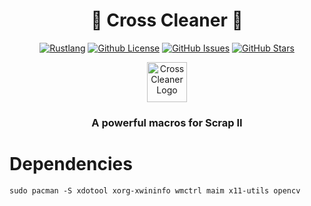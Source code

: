 <div align="center">
<h1>🌟 Cross Cleaner 🌟</h1>
  
[![Rustlang](https://img.shields.io/static/v1?label=Made%20with&message=Rust&logo=rust&labelColor=e82833&color=b11522)](https://www.rust-lang.org)
[![Github License](https://img.shields.io/github/license/Nekiplay/Scrap2Bot?logo=mdBook)](https://github.com/Nekiplay/Scrap2Bot/blob/main/LICENSE)
[![GitHub Issues](https://img.shields.io/github/issues/Nekiplay/Scrap2Bot)](https://github.com/Nekiplay/Scrap2Bot/issues)
[![GitHub Stars](https://img.shields.io/github/stars/Nekiplay/Scrap2Bot?style=social)](https://github.com/Nekiplay/Scrap2Bot/stargazers)

<img src="assets/icon.png" alt="Cross Cleaner Logo" width="64"/>

### A powerful macros for Scrap II

</div>

# Dependencies
```sudo pacman -S xdotool xorg-xwininfo wmctrl maim x11-utils opencv```
